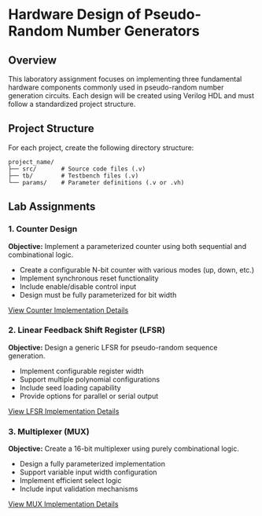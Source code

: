 # Hardware Design of Pseudo-Random Number Generators

## Overview

This laboratory assignment focuses on implementing three fundamental hardware components commonly used in pseudo-random number generation circuits. Each design will be created using Verilog HDL and must follow a standardized project structure.

## Project Structure

For each project, create the following directory structure:

```
project_name/
├── src/       # Source code files (.v)
├── tb/        # Testbench files (.v)
└── params/    # Parameter definitions (.v or .vh)
```

## Lab Assignments

### 1. Counter Design

**Objective:** Implement a parameterized counter using both sequential and combinational logic.

- Create a configurable N-bit counter with various modes (up, down, etc.)
- Implement synchronous reset functionality
- Include enable/disable control input
- Design must be fully parameterized for bit width

[View Counter Implementation Details](1_Counter/README.md)

### 2. Linear Feedback Shift Register (LFSR)

**Objective:** Design a generic LFSR for pseudo-random sequence generation.

- Implement configurable register width
- Support multiple polynomial configurations
- Include seed loading capability
- Provide options for parallel or serial output

[View LFSR Implementation Details](2_lfsr/README.md)

### 3. Multiplexer (MUX)

**Objective:** Create a 16-bit multiplexer using purely combinational logic.

- Design a fully parameterized implementation
- Support variable input width configuration
- Implement efficient select logic
- Include input validation mechanisms

[View MUX Implementation Details](3_mux/README.md)
